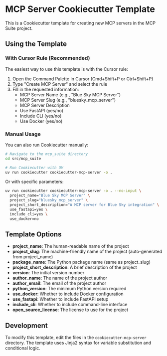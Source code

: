 # MCP Server Cookiecutter Template

This is a Cookiecutter template for creating new MCP servers in the MCP Suite project.

## Using the Template

### With Cursor Rule (Recommended)

The easiest way to use this template is with the Cursor rule:

1. Open the Command Palette in Cursor (Cmd+Shift+P or Ctrl+Shift+P)
2. Type "Create MCP Server" and select the rule
3. Fill in the requested information:
   - MCP Server Name (e.g., "Blue Sky MCP Server")
   - MCP Server Slug (e.g., "bluesky_mcp_server")
   - MCP Server Description
   - Use FastAPI (yes/no)
   - Include CLI (yes/no)
   - Use Docker (yes/no)

### Manual Usage

You can also run Cookiecutter manually:

```bash
# Navigate to the mcp_suite directory
cd src/mcp_suite

# Run Cookiecutter with UV
uv run cookiecutter cookiecutter-mcp-server -o .
```

Or with specific parameters:

```bash
uv run cookiecutter cookiecutter-mcp-server -o . --no-input \
  project_name="Blue Sky MCP Server" \
  project_slug="bluesky_mcp_server" \
  project_short_description="A MCP server for Blue Sky integration" \
  use_fastapi=yes \
  include_cli=yes \
  use_docker=no
```

## Template Options

- **project_name**: The human-readable name of the project
- **project_slug**: The machine-friendly name of the project (auto-generated from project_name)
- **package_name**: The Python package name (same as project_slug)
- **project_short_description**: A brief description of the project
- **version**: The initial version number
- **author_name**: The name of the project author
- **author_email**: The email of the project author
- **python_version**: The minimum Python version required
- **use_docker**: Whether to include Docker configuration
- **use_fastapi**: Whether to include FastAPI setup
- **include_cli**: Whether to include command-line interface
- **open_source_license**: The license to use for the project

## Development

To modify this template, edit the files in the `cookiecutter-mcp-server` directory. The template uses Jinja2 syntax for variable substitution and conditional logic. 